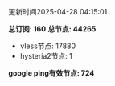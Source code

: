 更新时间2025-04-28 04:15:01

**总订阅: 160**
**总节点: 44265**
- vless节点: 17880
- hysteria2节点: 1

**google ping有效节点: 724**
